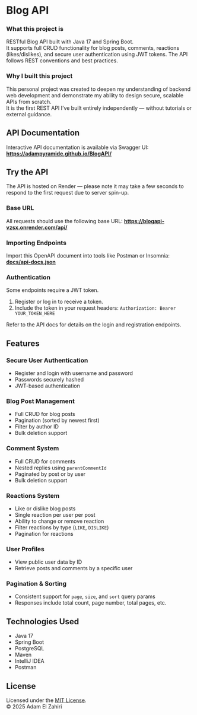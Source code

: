 # Blog API
### What this project is
RESTful Blog API built with Java 17 and Spring Boot.  
It supports full CRUD functionality for blog posts, comments, reactions (likes/dislikes), and secure user authentication using JWT tokens. 
The API follows REST conventions and best practices.

### Why I built this project
This personal project was created to deepen my understanding of backend web development and demonstrate my ability to design secure, scalable APIs from scratch.  
It is the first REST API I’ve built entirely independently — without tutorials or external guidance.

## API Documentation
Interactive API documentation is available via Swagger UI:
**https://adampyramide.github.io/BlogAPI/**

## Try the API
The API is hosted on Render — please note it may take a few seconds to respond to the first request due to server spin-up.

### Base URL
All requests should use the following base URL:
**https://blogapi-vzsx.onrender.com/api/**

### Importing Endpoints
Import this OpenAPI document into tools like Postman or Insomnia:
**[docs/api-docs.json](docs/api-docs.json)**

### Authentication
Some endpoints require a JWT token.
1. Register or log in to receive a token.
2. Include the token in your request headers: ```Authorization: Bearer YOUR_TOKEN_HERE```

Refer to the API docs for details on the login and registration endpoints.

## Features
### Secure User Authentication
- Register and login with username and password
- Passwords securely hashed
- JWT-based authentication

### Blog Post Management
- Full CRUD for blog posts
- Pagination (sorted by newest first)
- Filter by author ID
- Bulk deletion support

### Comment System
- Full CRUD for comments
- Nested replies using `parentCommentId`
- Paginated by post or by user
- Bulk deletion support

### Reactions System
- Like or dislike blog posts
- Single reaction per user per post
- Ability to change or remove reaction
- Filter reactions by type (`LIKE`, `DISLIKE`)
- Pagination for reactions

### User Profiles
- View public user data by ID
- Retrieve posts and comments by a specific user

### Pagination & Sorting
- Consistent support for `page`, `size`, and `sort` query params
- Responses include total count, page number, total pages, etc.

## Technologies Used
- Java 17
- Spring Boot
- PostgreSQL
- Maven
- IntelliJ IDEA
- Postman

## License
Licensed under the [MIT License](LICENSE).  
© 2025 Adam El Zahiri